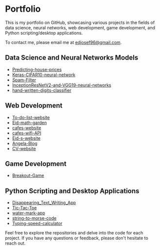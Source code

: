 # Portfolio

This is my portfolio on GitHub, showcasing various projects in the fields of data science, neural networks, web development, game development, and Python scripting/desktop applications.

To contact me, please email me at [edjosef96@gmail.com](mailto:edjosef96@gmail.com).


## Data Science and Neural Networks Models

- [Predicting-house-prices](https://github.com/EddieJosef/Predicting-house-prices)
- [Keras-CIFAR10-neural-network](https://github.com/EddieJosef/Keras-CIFAR10-neural-network)
- [Spam-Filter](https://github.com/EddieJosef/Spam-Filter-)
- [InceptionResNetV2-and-VGG19-neural-networks](https://github.com/EddieJosef/InceptionResNetV2-and-VGG19-neural-networks)
- [hand-written-digits-classifier](https://github.com/EddieJosef/hand-written-digits-classifier)

## Web Development

- [To-do-list-website](https://github.com/EddieJosef/To-do-list-website)
- [Eid-math-garden](https://github.com/EddieJosef/Eid-math-garden)
- [cafes-website](https://github.com/EddieJosef/cafes-website)
- [cafes-wifi-API](https://github.com/EddieJosef/cafes-wifi-API)
- [Eid-s-website](https://github.com/EddieJosef/Eid-s-website)
- [Angela-Blog](https://github.com/EddieJosef/Angela-Blog)
- [CV-website](https://github.com/EddieJosef/CV-website)

## Game Development

- [Breakout-Game](https://github.com/EddieJosef/Breakout-Game)

## Python Scripting and Desktop Applications

- [Disappearing_Text_Writing_App](https://github.com/EddieJosef/Disappearing_Text_Writing_App)
- [Tic-Tac-Toe](https://github.com/EddieJosef/Tic-Tac-Toe)
- [water-mark-app](https://github.com/EddieJosef/water-mark-app)
- [string-to-morse-code](https://github.com/EddieJosef/string-to-morse-code)
- [Typing-speed-calculator](https://github.com/EddieJosef/Typing-speed-calculator)

Feel free to explore the repositories and delve into the code for each project. If you have any questions or feedback, please don't hesitate to reach out.
